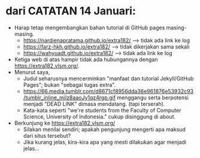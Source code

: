 # dari CATATAN 14 Januari:
* Harap tetap mengembangkan bahan tutorial di GitHub pages masing-masing. 
  * https://nardienapratama.github.io/extra182/ --> tidak ada link ke log
  * https://farz-hkh.github.io/extra182/  --> tidak dikerjakan sama sekali
  * https://wahyuadt.github.io/extra182/ --> tidak ada link ke log
* Ketiga web di atas hampir tidak ada hubungannya dengan 
  https://extra182.vlsm.org/.
* Menurut saya, 
  * Judul seharusnya mencerminkan "manfaat dan tutorial Jekyll/GitHub Pages"; bukan "sebagai tugas extra".
  * https://66.media.tumblr.com/d8671cf8956dda36e961876e53932c93/tumblr_inline_milz8aaoJy1qz4rgp.gif
    menggangu serta berpotensi menjadi "DEAD LINK" dimasa mendatang.
    (tapi terserah).
  * Kata-kata seperti "we're students from the Faculty of Computer Science, University of Indonesia."
    cukup disinggung di about.
* Berkunjung ke https://extra182.vlsm.org/
  * Silakan menilai sendiri; apakah pengunjung mengerti apa maksud dari situs tersebut?
  * Jika kurang jelas, kira-kira apa yang mesti dilakukan agar menjadi jelas...

  

